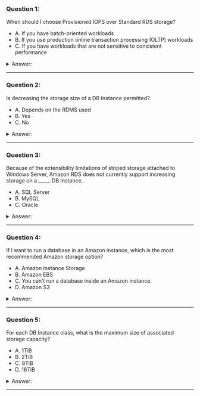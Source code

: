 ### Question 1:

When should I choose Provisioned IOPS over Standard RDS storage?

- A. If you have batch-oriented workloads
- B. If you use production online transaction processing (OLTP) workloads
- C. If you have workloads that are not sensitive to consistent performance

<details><summary>Answer:</summary><p>
[B]

Explanation:

Question 1@http://jayendrapatil.com/aws-rds-storage/

</p></details><hr>

### Question 2:

Is decreasing the storage size of a DB Instance permitted?

- A. Depends on the RDMS used
- B. Yes
- C. No

<details><summary>Answer:</summary><p>
[C]

Explanation:

Question 2@http://jayendrapatil.com/aws-rds-storage/

</p></details><hr>

### Question 3:

Because of the extensibility limitations of striped storage attached to Windows Server, Amazon RDS does not currently support increasing storage on a _____ DB Instance.

- A. SQL Server
- B. MySQL
- C. Oracle

<details><summary>Answer:</summary><p>
[A]

Explanation:

Question 3@http://jayendrapatil.com/aws-rds-storage/

</p></details><hr>

### Question 4:

If I want to run a database in an Amazon instance, which is the most recommended Amazon storage option?

- A. Amazon Instance Storage
- B. Amazon EBS
- C. You can’t run a database inside an Amazon instance.
- D. Amazon S3

<details><summary>Answer:</summary><p>
[B]

Explanation:

Question 4@http://jayendrapatil.com/aws-rds-storage/

</p></details><hr>

### Question 5:

For each DB Instance class, what is the maximum size of associated storage capacity?

- A. 1TiB
- B. 2TiB
- C. 8TiB
- D. 16TiB 

<details><summary>Answer:</summary><p>
[D]

Explanation:

Question 5@http://jayendrapatil.com/aws-rds-storage/

D: (The limit keeps on changing so please check the latest always)

</p></details><hr>


